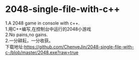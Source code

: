 # 2048-single-file-with-c++
1.A 2048 game in console with c++.
<br>
1.用C++编写,在控制台中运行的2048小游戏
<br>
2.No pains,no gains.
<br>
2.一分耕耘，一分收获。
<br>
下载地址:https://github.com/ChenyeJin/2048-single-file-with-c-/blob/master/2048.exe?raw=true
